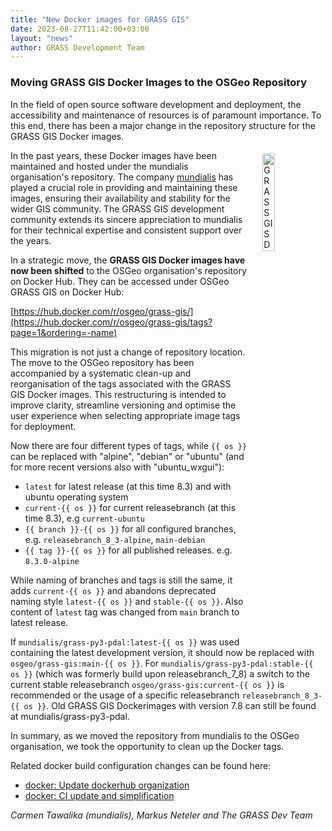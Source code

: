 ```yaml
---
title: "New Docker images for GRASS GIS"
date: 2023-08-27T11:42:00+03:00
layout: "news"
author: GRASS Development Team
---
```


### Moving GRASS GIS Docker Images to the OSGeo Repository

In the field of open source software development and deployment, the
accessibility and maintenance of resources is of paramount importance.
To this end, there has been a major change in the repository structure
for the GRASS GIS Docker images.

<a href="https://hub.docker.com/r/osgeo/grass-gis/">
  <img src="https://grass.osgeo.org/images/logos/grass-Docker.jpg"
   alt="GRASS GIS Docker images"
   title="GRASS GIS Docker images"
   width="20%" style="float:right;padding-left:25px;padding-top:5px">
</a>

In the past years, these Docker images have been maintained and hosted under
the mundialis organisation's repository. The company
[mundialis](https://www.mundialis.de) has played a crucial role in providing
and maintaining these images, ensuring their availability and stability for
the wider GIS community. The GRASS GIS development community extends
its sincere appreciation to mundialis for their technical expertise and
consistent support over the years.

In a strategic move, the **GRASS GIS Docker images have now been shifted**
to the OSGeo organisation's repository on Docker Hub. They can be accessed
under OSGeo GRASS GIS on Docker Hub:

[https://hub.docker.com/r/osgeo/grass-gis/](https://hub.docker.com/r/osgeo/grass-gis/tags?page=1&ordering=-name)

This migration is not just a change of repository location. The move to
the OSGeo repository has been accompanied by a systematic clean-up and
reorganisation of the tags associated with the GRASS GIS Docker images.
This restructuring is intended to improve clarity, streamline
versioning and optimise the user experience when selecting appropriate
image tags for deployment.

Now there are four different types of tags, while `{{ os }}` can be replaced with "alpine", "debian" or "ubuntu" (and for more recent versions also with "ubuntu_wxgui"):
- `latest` for latest release (at this time 8.3) and with ubuntu operating system
- `current-{{ os }}` for current releasebranch (at this time 8.3), e.g `current-ubuntu`
- `{{ branch }}-{{ os }}` for all configured branches, e.g. `releasebranch_8_3-alpine`,  `main-debian`
- `{{ tag }}-{{ os }}` for all published releases. e.g. `8.3.0-alpine`

While naming of branches and tags is still the same, it adds `current-{{ os }}` and abandons deprecated naming style `latest-{{ os }}` and `stable-{{ os }}`. Also content of `latest` tag was changed from `main` branch to latest release.

If `mundialis/grass-py3-pdal:latest-{{ os }}` was used containing the latest development version, it should now be replaced with `osgeo/grass-gis:main-{{ os }}`. For `mundialis/grass-py3-pdal:stable-{{ os }}` (which was formerly build upon releasebranch_7_8) a switch to the current stable releasebranch `osgeo/grass-gis:current-{{ os }}` is recommended or the usage of a specific releasebranch `releasebranch_8_3-{{ os }}`. Old GRASS GIS Dockerimages with version 7.8 can still be found at mundialis/grass-py3-pdal.

In summary, as we moved the repository from mundialis to the OSGeo
organisation, we took the opportunity to clean up the Docker tags.

Related docker build configuration changes can be found here:
- [docker: Update dockerhub organization](https://github.com/OSGeo/grass/pull/3001)
- [docker: CI update and simplification](https://github.com/OSGeo/grass/pull/3075)

_Carmen Tawalika (mundialis), Markus Neteler and The GRASS Dev Team_
